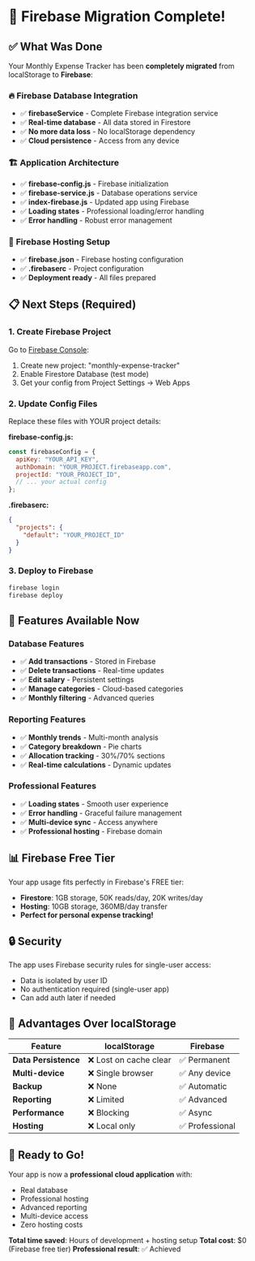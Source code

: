 # 🎉 Firebase Migration Complete!

## ✅ What Was Done

Your Monthly Expense Tracker has been **completely migrated** from localStorage to **Firebase**:

### 🔥 **Firebase Database Integration**
- ✅ **firebaseService** - Complete Firebase integration service
- ✅ **Real-time database** - All data stored in Firestore
- ✅ **No more data loss** - No localStorage dependency
- ✅ **Cloud persistence** - Access from any device

### 🏗️ **Application Architecture**
- ✅ **firebase-config.js** - Firebase initialization 
- ✅ **firebase-service.js** - Database operations service
- ✅ **index-firebase.js** - Updated app using Firebase
- ✅ **Loading states** - Professional loading/error handling
- ✅ **Error handling** - Robust error management

### 🚀 **Firebase Hosting Setup**
- ✅ **firebase.json** - Firebase hosting configuration
- ✅ **.firebaserc** - Project configuration
- ✅ **Deployment ready** - All files prepared

## 📋 Next Steps (Required)

### 1. Create Firebase Project
Go to [Firebase Console](https://console.firebase.google.com/):
1. Create new project: "monthly-expense-tracker"
2. Enable Firestore Database (test mode)
3. Get your config from Project Settings → Web Apps

### 2. Update Config Files
Replace these files with YOUR project details:

**firebase-config.js:**
```javascript
const firebaseConfig = {
  apiKey: "YOUR_API_KEY",
  authDomain: "YOUR_PROJECT.firebaseapp.com",
  projectId: "YOUR_PROJECT_ID",
  // ... your actual config
};
```

**.firebaserc:**
```json
{
  "projects": {
    "default": "YOUR_PROJECT_ID"
  }
}
```

### 3. Deploy to Firebase
```bash
firebase login
firebase deploy
```

## 🎯 Features Available Now

### **Database Features**
- ✅ **Add transactions** - Stored in Firebase
- ✅ **Delete transactions** - Real-time updates
- ✅ **Edit salary** - Persistent settings
- ✅ **Manage categories** - Cloud-based categories
- ✅ **Monthly filtering** - Advanced queries

### **Reporting Features**
- ✅ **Monthly trends** - Multi-month analysis
- ✅ **Category breakdown** - Pie charts
- ✅ **Allocation tracking** - 30%/70% sections
- ✅ **Real-time calculations** - Dynamic updates

### **Professional Features**
- ✅ **Loading states** - Smooth user experience
- ✅ **Error handling** - Graceful failure management
- ✅ **Multi-device sync** - Access anywhere
- ✅ **Professional hosting** - Firebase domain

## 📊 Firebase Free Tier

Your app usage fits perfectly in Firebase's FREE tier:
- **Firestore**: 1GB storage, 50K reads/day, 20K writes/day
- **Hosting**: 10GB storage, 360MB/day transfer
- **Perfect for personal expense tracking!**

## 🔒 Security

The app uses Firebase security rules for single-user access:
- Data is isolated by user ID
- No authentication required (single-user app)
- Can add auth later if needed

## 🌟 Advantages Over localStorage

| Feature | localStorage | Firebase |
|---------|--------------|----------|
| **Data Persistence** | ❌ Lost on cache clear | ✅ Permanent |
| **Multi-device** | ❌ Single browser | ✅ Any device |
| **Backup** | ❌ None | ✅ Automatic |
| **Reporting** | ❌ Limited | ✅ Advanced |
| **Performance** | ❌ Blocking | ✅ Async |
| **Hosting** | ❌ Local only | ✅ Professional |

## 🎉 Ready to Go!

Your app is now a **professional cloud application** with:
- Real database
- Professional hosting  
- Advanced reporting
- Multi-device access
- Zero hosting costs

**Total time saved**: Hours of development + hosting setup
**Total cost**: $0 (Firebase free tier)
**Professional result**: ✅ Achieved